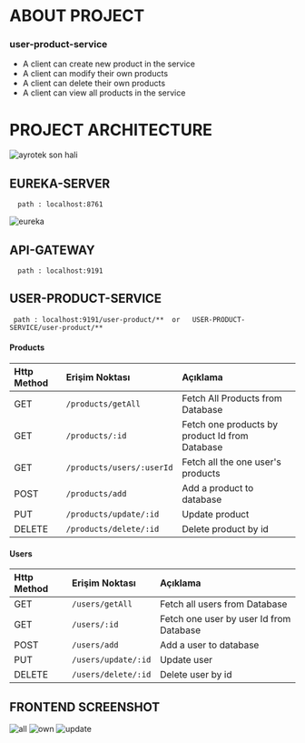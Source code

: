 

# ABOUT PROJECT
### user-product-service

-   A client can create new product in the service
-   A client can modify their own products
-   A client can delete their own products
-   A client can view all products in the service


# PROJECT ARCHITECTURE


![ayrotek son hali](https://user-images.githubusercontent.com/67208557/156436134-6ced2088-15ea-4624-90d0-647bd9a29672.PNG)




## EUREKA-SERVER

```
  path : localhost:8761
```

![eureka](https://user-images.githubusercontent.com/67208557/156435980-ee96fd2c-c4f6-4951-b722-13fae6e9a9b3.PNG)


## API-GATEWAY

```
  path : localhost:9191
```



## USER-PRODUCT-SERVICE

```
 path : localhost:9191/user-product/**  or   USER-PRODUCT-SERVICE/user-product/**
```
#### Products
| Http Method | Erişim Noktası     | Açıklama                       |
| :-------- | :------- | :-------------------------------- |
| GET      | `/products/getAll` | Fetch All Products from Database |
| GET      | `/products/:id` | Fetch one products by product Id from Database |
| GET      | `/products/users/:userId` | Fetch all the one user's products |
| POST      | `/products/add` | Add a product to database |
| PUT     | `/products/update/:id` | Update product |
| DELETE      | `/products/delete/:id` | Delete product by id |


#### Users
| Http Method | Erişim Noktası     | Açıklama                       |
| :-------- | :------- | :-------------------------------- |
| GET      | `/users/getAll` | Fetch all users from Database |
| GET      | `/users/:id` | Fetch one user by user Id from Database |
| POST      | `/users/add` | Add a user to database |
| PUT     | `/users/update/:id` | Update user |
| DELETE      | `/users/delete/:id` | Delete user by id |


## FRONTEND SCREENSHOT

![all](https://user-images.githubusercontent.com/67208557/156439094-1dcb25f4-418c-4cba-9131-ab4f2f0455c8.PNG)
![own](https://user-images.githubusercontent.com/67208557/156439119-28f3b1c4-4894-4005-9cb4-b9dd4693ef06.PNG)
![update](https://user-images.githubusercontent.com/67208557/156439137-864e9720-a222-43b6-9596-bd601f4fa5b8.PNG)





